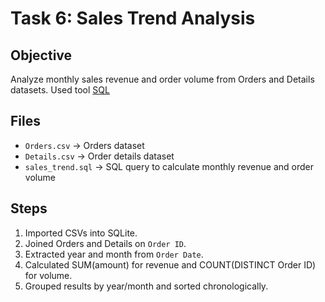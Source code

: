 
# Task 6: Sales Trend Analysis

## Objective
Analyze monthly sales revenue and order volume from Orders and Details datasets.
Used tool [SQL](https://sqliteonline.com/)
## Files
- `Orders.csv` → Orders dataset
- `Details.csv` → Order details dataset
- `sales_trend.sql` → SQL query to calculate monthly revenue and order volume


## Steps
1. Imported CSVs into SQLite.
2. Joined Orders and Details on `Order ID`.
3. Extracted year and month from `Order Date`.
4. Calculated SUM(amount) for revenue and COUNT(DISTINCT Order ID) for volume.
5. Grouped results by year/month and sorted chronologically.
